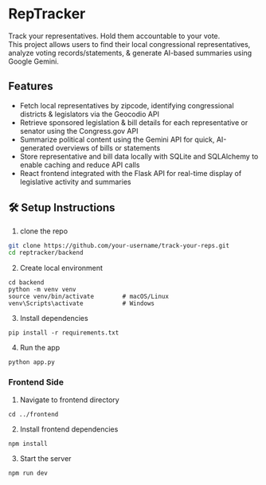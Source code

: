 # RepTracker
Track your representatives. Hold them accountable to your vote.  
This project allows users to find their local congressional representatives, analyze voting records/statements, & generate AI-based summaries using Google Gemini.

## Features

- Fetch local representatives by zipcode, identifying congressional districts & legislators via the Geocodio API  
- Retrieve sponsored legislation & bill details for each representative or senator using the Congress.gov API  
- Summarize political content using the Gemini API for quick, AI-generated overviews of bills or statements  
- Store representative and bill data locally with SQLite and SQLAlchemy to enable caching and reduce API calls  
- React frontend integrated with the Flask API for real-time display of legislative activity and summaries


## 🛠️ Setup Instructions
1. clone the repo
```bash
git clone https://github.com/your-username/track-your-reps.git
cd reptracker/backend
```
2. Create local environment
```
cd backend
python -m venv venv
source venv/bin/activate        # macOS/Linux
venv\Scripts\activate           # Windows
```
3. Install dependencies
```
pip install -r requirements.txt
```
4. Run the app
```
python app.py
```
### Frontend Side
1. Navigate to frontend directory
```
cd ../frontend
```
2. Install frontend dependencies
```
npm install
```
3. Start the server
```
npm run dev
```

